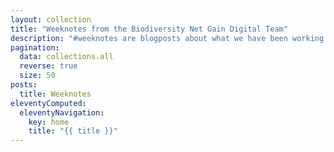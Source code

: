 ```yaml
---
layout: collection
title: "Weeknotes from the Biodiversity Net Gain Digital Team"
description: "#weeknotes are blogposts about what we have been working on."
pagination:
  data: collections.all
  reverse: true
  size: 50
posts:
  title: Weeknotes
eleventyComputed:
  eleventyNavigation:
    key: home
    title: "{{ title }}"
---
```

